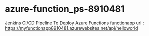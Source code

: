# azure-function_ps-8910481
Jenkins CI/CD Pipeline To Deploy Azure Functions
functionapp url : https://myfunctionapp8910481.azurewebsites.net/api/helloworld
